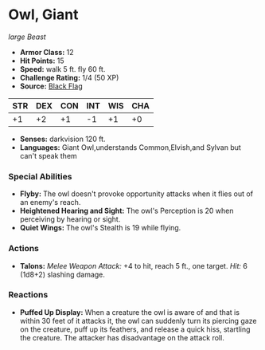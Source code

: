 # Owl, Giant

*large* *Beast*

- **Armor Class:** 12
- **Hit Points:** 15 
- **Speed:** walk 5 ft. fly 60 ft.
- **Challenge Rating:** 1/4 (50 XP)
- **Source:** [Black Flag](https://koboldpress.com/kpstore/product/tovrpg-pg-mv/)

| STR | DEX | CON | INT | WIS | CHA |
| --- | --- | --- | --- | --- | --- |
| +1 | +2 | +1 | -1 | +1 | +0 |

- **Senses:** darkvision 120 ft.
- **Languages:** Giant Owl,understands Common,Elvish,and Sylvan but can't speak them

### Special Abilities

- **Flyby:** The owl doesn't provoke opportunity attacks when it flies out of an enemy's reach.
- **Heightened Hearing and Sight:** The owl's Perception is 20 when perceiving by hearing or sight.
- **Quiet Wings:** The owl's Stealth is 19 while flying.

### Actions

- **Talons:** _Melee Weapon Attack:_ +4 to hit, reach 5 ft., one target. _Hit:_ 6 (1d8+2) slashing damage.

### Reactions

- **Puffed Up Display:** When a creature the owl is aware of and that is within 30 feet of it attacks it, the owl can suddenly turn its piercing gaze on the creature, puff up its feathers, and release a quick hiss, startling the creature. The attacker has disadvantage on the attack roll.
